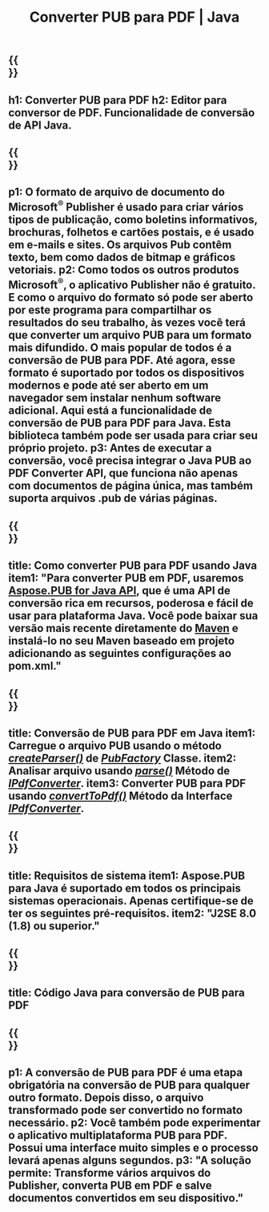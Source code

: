 ﻿---
translation: true
template: /_templates/conversion-child-java.md
title: Converter PUB para PDF | Java
description: Converta PUB para PDF usando a API Java em qualquer plataforma. Funcionalidade de conversão do editor que é fácil de integrar em sua própria solução.
url: /java/conversion/pub-to-pdf/
metakeywords: pub para pdf java, converter pub para pdf java, java pub para pdf, editor para pdf java
family: pub
platformtag: java
feature: conversion
---

{{<section banner>}}
---
h1: Converter PUB para PDF
h2: Editor para conversor de PDF. Funcionalidade de conversão de API Java.
---

{{<section overview>}}
---
p1: O formato de arquivo de documento do Microsoft<sup>®</sup> Publisher é usado para criar vários tipos de publicação, como boletins informativos, brochuras, folhetos e cartões postais, e é usado em e-mails e sites. Os arquivos Pub contêm texto, bem como dados de bitmap e gráficos vetoriais.
p2: Como todos os outros produtos Microsoft<sup>®</sup>, o aplicativo Publisher não é gratuito. E como o arquivo do formato só pode ser aberto por este programa para compartilhar os resultados do seu trabalho, às vezes você terá que converter um arquivo PUB para um formato mais difundido. O mais popular de todos é a conversão de PUB para PDF. Até agora, esse formato é suportado por todos os dispositivos modernos e pode até ser aberto em um navegador sem instalar nenhum software adicional. Aqui está a funcionalidade de conversão de PUB para PDF para Java. Esta biblioteca também pode ser usada para criar seu próprio projeto.
p3: Antes de executar a conversão, você precisa integrar o Java PUB ao PDF Converter API, que funciona não apenas com documentos de página única, mas também suporta arquivos .pub de várias páginas.
---

{{<section widget>}}
---
title: Como converter PUB para PDF usando Java
item1: "Para converter PUB em PDF, usaremos [Aspose.PUB for Java API](https://products.aspose.com/pub/java), que é uma API de conversão rica em recursos, poderosa e fácil de usar para plataforma Java. Você pode baixar sua versão mais recente diretamente do [Maven](https://repository.aspose.com/webapp/#/artifacts/browse/tree/General/repo/com/aspose/aspose-pub) e instalá-lo no seu Maven baseado em projeto adicionando as seguintes configurações ao pom.xml."
---

{{<section feature1>}}
---
title: Conversão de PUB para PDF em Java
item1: Carregue o arquivo PUB usando o método [*createParser()*](https://reference.aspose.com/pub/java/com.aspose.pub/PubFactory#createParser-java.lang.String-) de [*PubFactory*](https://reference.aspose.com/pub/java/com.aspose.pub/PubFactory) Classe.
item2: Analisar arquivo usando [*parse()*](https://reference.aspose.com/pub/java/com.aspose.pub/IPubParser#parse--) Método de [*IPdfConverter*](https://reference.aspose.com/pub/java/com.aspose.pub/IPubParser).
item3: Converter PUB para PDF usando [*convertToPdf()*](https://reference.aspose.com/pub/java/com.aspose.pub/IPdfConverter#convertToPdf-com.aspose.pub.Document-java.lang.String-) Método da Interface [*IPdfConverter*](https://reference.aspose.com/pub/java/com.aspose.pub/IPdfConverter).
---

{{<section feature2>}}
---
title: Requisitos de sistema
item1: Aspose.PUB para Java é suportado em todos os principais sistemas operacionais. Apenas certifique-se de ter os seguintes pré-requisitos.
item2: "J2SE 8.0 (1.8) ou superior."
---

{{<section codeexample>}}
---
title: Código Java para conversão de PUB para PDF
---

{{<section summary>}}
---
p1: A conversão de PUB para PDF é uma etapa obrigatória na conversão de PUB para qualquer outro formato. Depois disso, o arquivo transformado pode ser convertido no formato necessário.
p2: Você também pode experimentar o aplicativo multiplataforma PUB para PDF. Possui uma interface muito simples e o processo levará apenas alguns segundos.
p3: "A solução permite: Transforme vários arquivos do Publisher, converta PUB em PDF e salve documentos convertidos em seu dispositivo."
---